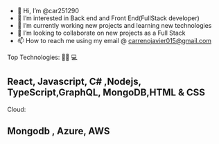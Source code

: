 - 👋 Hi, I’m @car251290
- 👀 I’m interested in Back end and Front End(FullStack developer)
- 🌱 I’m currently working new projects and learning new technologies
- 💞️ I’m looking to collaborate on new projects as a Full Stack
- 📫 How to reach me using my email @ carrenojavier015@gmail.com

Top Technologies: 👨‍💻 💻
## React, Javascript, C# ,Nodejs, TypeScript,GraphQL, MongoDB,HTML & CSS

Cloud:
## Mongodb , Azure, AWS

<!---
car251290/car251290 is a ✨ special ✨ repository because its `README.md` (this file) appears on your GitHub profile.
You can click the Preview link to take a look at your changes.
--->
